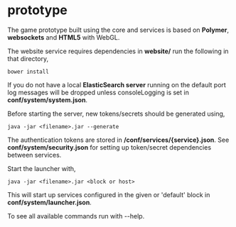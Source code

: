 # prototype
The game prototype built using the core and services is based on **Polymer**, **websockets** and **HTML5** with WebGL. 

The website service requires dependencies in **website/** run the following in that directory,
```
bower install
```

If you do not have a local **ElasticSearch server** running on the default port log messages will be dropped unless consoleLogging is set in **conf/system/system.json**.

Before starting the server, new tokens/secrets should be generated using,
```
java -jar <filename>.jar --generate
```
The authentication tokens are stored in **/conf/services/{service}.json**. See **conf/system/security.json** for setting up token/secret dependencies between services. 

Start the launcher with, 
```
java -jar <filename>.jar <block or host>
```
This will start up services configured in the given or 'default' block in **conf/system/launcher.json**.

To see all available commands run with --help.
